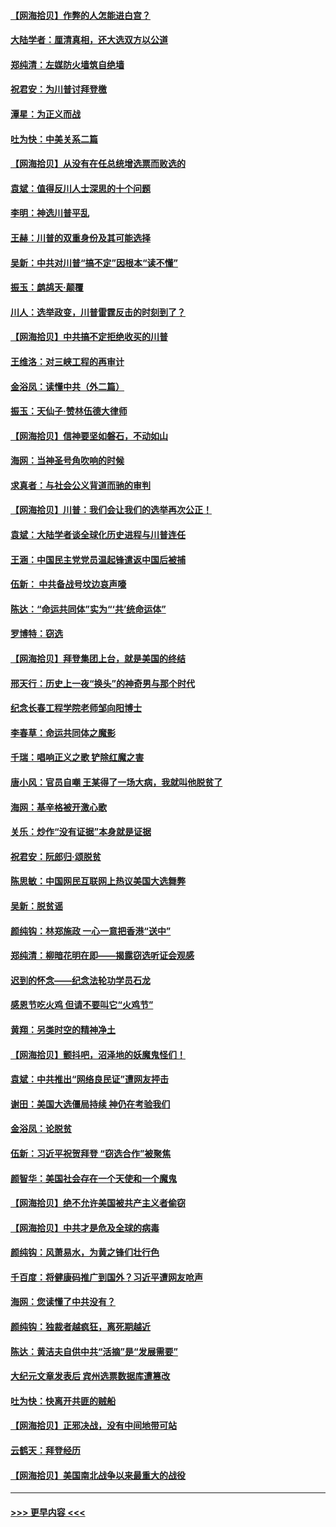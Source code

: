 #### [【网海拾贝】作弊的人怎能进白宫？](../pages/nsc993/n12603546.md?t=12090402) 
#### [大陆学者：厘清真相，还大选双方以公道](../pages/nsc993/n12603475.md?t=12090402) 
#### [郑纯清：左媒防火墙筑自绝墙](../pages/nsc993/n12602226.md?t=12090402) 
#### [祝君安：为川普讨拜登檄](../pages/nsc993/n12602199.md?t=12090402) 
#### [潭星：为正义而战](../pages/nsc993/n12600926.md?t=12090402) 
#### [吐为快：中美关系二篇](../pages/nsc993/n12600908.md?t=12090402) 
#### [【网海拾贝】从没有在任总统增选票而败选的](../pages/nsc993/n12600435.md?t=12090402) 
#### [袁斌：值得反川人士深思的十个问题](../pages/nsc993/n12600332.md?t=12090402) 
#### [李明：神选川普平乱](../pages/nsc993/n12599751.md?t=12090402) 
#### [王赫：川普的双重身份及其可能选择](../pages/nsc993/n12599723.md?t=12090402) 
#### [吴新：中共对川普“搞不定”因根本“读不懂”](../pages/nsc993/n12599502.md?t=12090402) 
#### [振玉：鹧鸪天‧颠覆](../pages/nsc993/n12599494.md?t=12090402) 
#### [川人：选举政变，川普雷霆反击的时刻到了？](../pages/nsc993/n12599291.md?t=12090402) 
#### [【网海拾贝】中共搞不定拒绝收买的川普](../pages/nsc993/n12598955.md?t=12090402) 
#### [王维洛：对三峡工程的再审计](../pages/nsc993/n12598436.md?t=12090402) 
#### [金浴凤：读懂中共（外二篇）](../pages/nsc993/n12597943.md?t=12090402) 
#### [振玉：天仙子‧赞林伍德大律师](../pages/nsc993/n12597929.md?t=12090402) 
#### [【网海拾贝】信神要坚如磐石，不动如山](../pages/nsc993/n12597901.md?t=12090402) 
#### [海网：当神圣号角吹响的时候](../pages/nsc993/n12595891.md?t=12090402) 
#### [求真者：与社会公义背道而驰的审判](../pages/nsc993/n12595868.md?t=12090402) 
#### [【网海拾贝】川普：我们会让我们的选举再次公正！](../pages/nsc993/n12594930.md?t=12090402) 
#### [袁斌：大陆学者谈全球化历史进程与川普连任](../pages/nsc993/n12594690.md?t=12090402) 
#### [王涵：中国民主党党员温起锋遣返中国后被捕](../pages/nsc993/n12594540.md?t=12090402) 
#### [伍新： 中共备战号坟边哀声嚎](../pages/nsc993/n12593086.md?t=12090402) 
#### [陈达：“命运共同体”实为“‘共’统命运体”](../pages/nsc993/n12590865.md?t=12090402) 
#### [罗博特：窃选](../pages/nsc993/n12590619.md?t=12090402) 
#### [【网海拾贝】拜登集团上台，就是美国的终结](../pages/nsc993/n12589725.md?t=12090402) 
#### [邢天行：历史上一夜“换头”的神奇男与那个时代](../pages/nsc993/n12589424.md?t=12090402) 
#### [纪念长春工程学院老师邹向阳博士](../pages/nsc993/n12585390.md?t=12090402) 
#### [李春草：命运共同体之魔影](../pages/nsc993/n12585026.md?t=12090402) 
#### [千瑞：唱响正义之歌 铲除红魔之害](../pages/nsc993/n12585002.md?t=12090402) 
#### [唐小风：官员自嘲 王某得了一场大病，我就叫他脱贫了](../pages/nsc993/n12584981.md?t=12090402) 
#### [海网：基辛格被开激心歌](../pages/nsc993/n12584946.md?t=12090402) 
#### [关乐：炒作“没有证据”本身就是证据](../pages/nsc993/n12583146.md?t=12090402) 
#### [祝君安：阮郎归‧颂脱贫](../pages/nsc993/n12583119.md?t=12090402) 
#### [陈思敏：中国网民互联网上热议美国大选舞弊](../pages/nsc993/n12582845.md?t=12090402) 
#### [吴新：脱贫谣](../pages/nsc993/n12580839.md?t=12090402) 
#### [颜纯钩：林郑施政 一心一意把香港“送中”](../pages/nsc993/n12580805.md?t=12090402) 
#### [郑纯清：柳暗花明在即——揭露窃选听证会观感](../pages/nsc993/n12580795.md?t=12090402) 
#### [迟到的怀念——纪念法轮功学员石龙](../pages/nsc993/n12580245.md?t=12090402) 
#### [感恩节吃火鸡  但请不要叫它“火鸡节”](../pages/nsc993/n12580252.md?t=12090402) 
#### [黄翔：另类时空的精神净土](../pages/nsc993/n12578638.md?t=12090402) 
#### [【网海拾贝】颤抖吧，沼泽地的妖魔鬼怪们！](../pages/nsc993/n12578552.md?t=12090402) 
#### [袁斌：中共推出“网络良民证”遭网友抨击](../pages/nsc993/n12578511.md?t=12090402) 
#### [谢田：美国大选僵局持续 神仍在考验我们](../pages/nsc993/n12577432.md?t=12090402) 
#### [金浴凤：论脱贫](../pages/nsc993/n12576386.md?t=12090402) 
#### [伍新：习近平祝贺拜登 “窃选合作”被聚焦](../pages/nsc993/n12576358.md?t=12090402) 
#### [颜智华：美国社会存在一个天使和一个魔鬼](../pages/nsc993/n12574299.md?t=12090402) 
#### [【网海拾贝】绝不允许美国被共产主义者偷窃](../pages/nsc993/n12573396.md?t=12090402) 
#### [【网海拾贝】中共才是危及全球的病毒](../pages/nsc993/n12571204.md?t=12090402) 
#### [颜纯钩：风萧易水，为黄之锋们壮行色](../pages/nsc993/n12571487.md?t=12090402) 
#### [千百度：将健康码推广到国外？习近平遭网友呛声](../pages/nsc993/n12570808.md?t=12090402) 
#### [海网：您读懂了中共没有？](../pages/nsc993/n12570487.md?t=12090402) 
#### [颜纯钩：独裁者越疯狂，离死期越近](../pages/nsc993/n12569055.md?t=12090402) 
#### [陈达：黄洁夫自供中共“活摘”是“发展需要”](../pages/nsc993/n12568541.md?t=12090402) 
#### [大纪元文章发表后 宾州选票数据库遭篡改](../pages/nsc993/n12568105.md?t=12090402) 
#### [吐为快：快离开共匪的贼船](../pages/nsc993/n12568462.md?t=12090402) 
#### [【网海拾贝】正邪决战，没有中间地带可站](../pages/nsc993/n12568439.md?t=12090402) 
#### [云鹤天：拜登经历](../pages/nsc993/n12567294.md?t=12090402) 
#### [【网海拾贝】美国南北战争以来最重大的战役](../pages/nsc993/n12567247.md?t=12090402) 

----
#### [ >>> 更早内容 <<< ](../indexes/nsc993-earlier.md)
